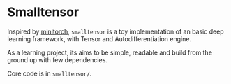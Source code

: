 # Smalltensor

Inspired by [minitorch](https://minitorch.github.io), `smalltensor` is a toy implementation of an basic deep learning framework, with Tensor and Autodifferentiation engine.

As a learning project, its aims to be simple, readable and build from the ground up with few dependencies. 

Core code is in `smalltensor/`.
